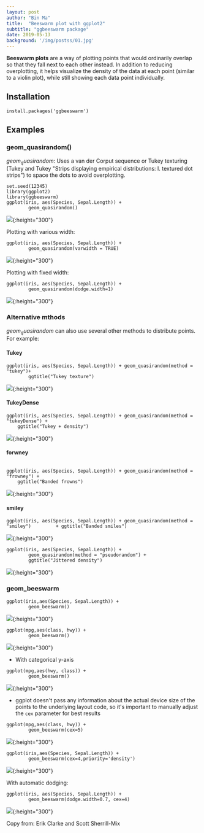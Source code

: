 ```yaml
---
layout: post
author: "Bin Ma"
title:  "Beeswarm plot with ggplot2"
subtitle: "ggbeeswarm package"
date: 2019-05-13  
background: '/img/postss/01.jpg'
---
```


**Beeswarm plots** are a way of plotting points that would ordinarily overlap so that they fall next to each other instead. In addition to reducing overplotting, it helps visualize the density of the data at each point (similar to a violin plot), while still showing each data point individually.

## Installation

```
install.packages('ggbeeswarm')
```

## Examples

### geom_quasirandom()

$geom_quasirandom$: Uses a van der Corput sequence or Tukey texturing (Tukey and Tukey "Strips displaying empirical distributions: I. textured dot strips") to space the dots to avoid overplotting.

``` 
set.seed(12345)
library(ggplot2)
library(ggbeeswarm)
ggplot(iris, aes(Species, Sepal.Length)) + 
        geom_quasirandom()
```

![](http://microbma.github.io/img/posts/bee/unnamed-chunk-1-1.png){:height="300"}

Plotting with various width:

``` 
ggplot(iris, aes(Species, Sepal.Length)) + 
        geom_quasirandom(varwidth = TRUE)
```

![](http://microbma.github.io/img/posts/bee/unnamed-chunk-2-1.png){:height="300"}

Plotting with fixed width:

``` 
ggplot(iris, aes(Species, Sepal.Length)) + 
        geom_quasirandom(dodge.width=1)
```

![](http://microbma.github.io/img/posts/bee/unnamed-chunk-3-1.png){:height="300"}

### Alternative mthods

$geom_quasirandom$ can also use several other methods to distribute points. For example:

#### Tukey

``` 
ggplot(iris, aes(Species, Sepal.Length)) + geom_quasirandom(method = "tukey")+
        ggtitle("Tukey texture")
```

![](http://microbma.github.io/img/posts/bee/unnamed-chunk-4-1.png){:height="300"}

#### TukeyDense

``` 
ggplot(iris, aes(Species, Sepal.Length)) + geom_quasirandom(method = "tukeyDense") + 
    ggtitle("Tukey + density")
```

![](http://microbma.github.io/img/posts/bee/unnamed-chunk-5-1.png){:height="300"}



#### forwney

``` 

ggplot(iris, aes(Species, Sepal.Length)) + geom_quasirandom(method = "frowney") + 
    ggtitle("Banded frowns")
```

![](http://microbma.github.io/img/posts/bee/unnamed-chunk-6-1.png){:height="300"}


#### smiley

``` 
ggplot(iris, aes(Species, Sepal.Length)) + geom_quasirandom(method = "smiley")         + ggtitle("Banded smiles")

```

![](http://microbma.github.io/img/posts/bee/unnamed-chunk-7-1.png){:height="300"}


``` 
ggplot(iris, aes(Species, Sepal.Length)) +
        geom_quasirandom(method = "pseudorandom") + 
        ggtitle("Jittered density")
```


![](http://microbma.github.io/img/posts/bee/unnamed-chunk-8-1.png){:height="300"}

### geom_beeswarm

``` 
ggplot(iris,aes(Species, Sepal.Length)) + 
        geom_beeswarm()
```

![](http://microbma.github.io/img/posts/bee/unnamed-chunk-9-1.png){:height="300"}


``` 
ggplot(mpg,aes(class, hwy)) + 
        geom_beeswarm()
```

![](http://microbma.github.io/img/posts/bee/unnamed-chunk-10-1.png){:height="300"}


- With categorical y-axis

``` 
ggplot(mpg,aes(hwy, class)) + 
        geom_beeswarm()
```

![](http://microbma.github.io/img/posts/bee/unnamed-chunk-11-1.png){:height="300"}


- ggplot doesn't pass any information about the actual device size of the points to the underlying layout code, so it's important to manually adjust the `cex` parameter for best results

``` 
ggplot(mpg,aes(class, hwy)) + 
        geom_beeswarm(cex=5)
```

![](http://microbma.github.io/img/posts/bee/unnamed-chunk-12-1.png){:height="300"}


``` 
ggplot(iris,aes(Species, Sepal.Length)) +       
        geom_beeswarm(cex=4,priority='density')
```

![](http://microbma.github.io/img/posts/bee/unnamed-chunk-13-1.png){:height="300"}



With automatic dodging:

``` 
ggplot(iris, aes(Species, Sepal.Length)) + 
        geom_beeswarm(dodge.width=0.7, cex=4)
```

![](http://microbma.github.io/img/posts/bee/unnamed-chunk-14-1.png){:height="300"}


Copy from: Erik Clarke and Scott Sherrill-Mix